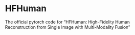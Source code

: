 # HFHuman
The official pytorch code for “HFHuman: High-Fidelity Human Reconstruction from Single Image with Multi-Modality Fusion”
